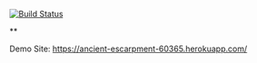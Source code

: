 [![Build Status](https://travis-ci.org/emreatci/myDemoApp.svg?branch=master)](https://travis-ci.org/emreatci/myDemoApp)

**

Demo Site:  https://ancient-escarpment-60365.herokuapp.com/
